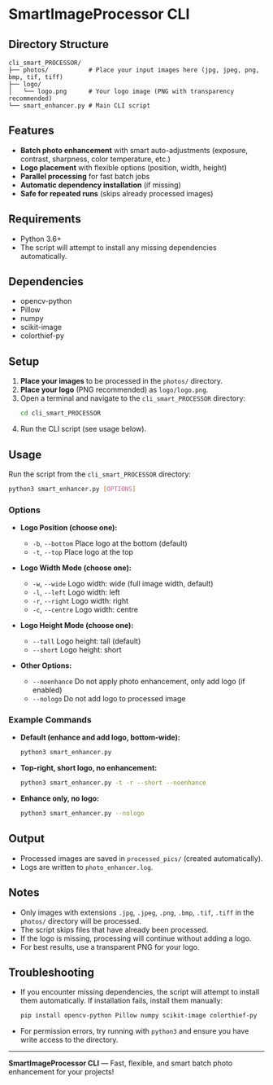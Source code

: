 # SmartImageProcessor CLI
## Directory Structure

```
cli_smart_PROCESSOR/
├── photos/           # Place your input images here (jpg, jpeg, png, bmp, tif, tiff)
├── logo/
│   └── logo.png      # Your logo image (PNG with transparency recommended)
└── smart_enhancer.py # Main CLI script
```

## Features
- **Batch photo enhancement** with smart auto-adjustments (exposure, contrast, sharpness, color temperature, etc.)
- **Logo placement** with flexible options (position, width, height)
- **Parallel processing** for fast batch jobs
- **Automatic dependency installation** (if missing)
- **Safe for repeated runs** (skips already processed images)

## Requirements
- Python 3.6+
- The script will attempt to install any missing dependencies automatically.

## Dependencies
- opencv-python
- Pillow
- numpy
- scikit-image
- colorthief-py

## Setup
1. **Place your images** to be processed in the `photos/` directory.
2. **Place your logo** (PNG recommended) as `logo/logo.png`.
3. Open a terminal and navigate to the `cli_smart_PROCESSOR` directory:
   ```bash
   cd cli_smart_PROCESSOR
   ```
4. Run the CLI script (see usage below).

## Usage
Run the script from the `cli_smart_PROCESSOR` directory:

```bash
python3 smart_enhancer.py [OPTIONS]
```

### Options
- **Logo Position (choose one):**
  - `-b`, `--bottom`   Place logo at the bottom (default)
  - `-t`, `--top`      Place logo at the top

- **Logo Width Mode (choose one):**
  - `-w`, `--wide`     Logo width: wide (full image width, default)
  - `-l`, `--left`     Logo width: left
  - `-r`, `--right`    Logo width: right
  - `-c`, `--centre`   Logo width: centre

- **Logo Height Mode (choose one):**
  - `--tall`           Logo height: tall (default)
  - `--short`          Logo height: short

- **Other Options:**
  - `--noenhance`      Do not apply photo enhancement, only add logo (if enabled)
  - `--nologo`         Do not add logo to processed image

### Example Commands

- **Default (enhance and add logo, bottom-wide):**
  ```bash
  python3 smart_enhancer.py
  ```
- **Top-right, short logo, no enhancement:**
  ```bash
  python3 smart_enhancer.py -t -r --short --noenhance
  ```
- **Enhance only, no logo:**
  ```bash
  python3 smart_enhancer.py --nologo
  ```

## Output
- Processed images are saved in `processed_pics/` (created automatically).
- Logs are written to `photo_enhancer.log`.

## Notes
- Only images with extensions `.jpg`, `.jpeg`, `.png`, `.bmp`, `.tif`, `.tiff` in the `photos/` directory will be processed.
- The script skips files that have already been processed.
- If the logo is missing, processing will continue without adding a logo.
- For best results, use a transparent PNG for your logo.

## Troubleshooting
- If you encounter missing dependencies, the script will attempt to install them automatically. If installation fails, install them manually:
  ```bash
  pip install opencv-python Pillow numpy scikit-image colorthief-py
  ```
- For permission errors, try running with `python3` and ensure you have write access to the directory.

---

**SmartImageProcessor CLI** — Fast, flexible, and smart batch photo enhancement for your projects!
